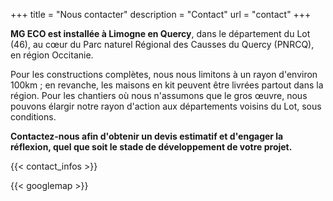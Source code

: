 +++
title = "Nous contacter"
description = "Contact"
url = "contact"
+++

**MG ECO est installée à Limogne en Quercy**, dans le département du Lot (46), au cœur du Parc naturel Régional des Causses du Quercy (PNRCQ), en région Occitanie.

Pour les constructions complètes, nous nous limitons à un rayon d'environ 100km ; en revanche, les maisons en kit peuvent être livrées partout dans la région. Pour les chantiers où nous n'assumons que le gros œuvre, nous pouvons élargir notre rayon d'action aux départements voisins du Lot, sous conditions.

**Contactez-nous afin d'obtenir un devis estimatif et d'engager la réflexion, quel que soit le stade de développement de votre projet.**

{{< contact_infos >}}

{{< googlemap >}}
